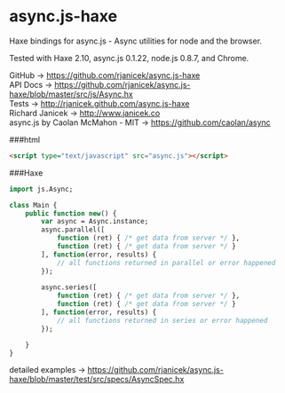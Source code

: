 async.js-haxe
=============

Haxe bindings for async.js - Async utilities for node and the browser.

Tested with Haxe 2.10, async.js 0.1.22, node.js 0.8.7, and Chrome.

GitHub -> https://github.com/rjanicek/async.js-haxe<br>
API Docs ->	https://github.com/rjanicek/async.js-haxe/blob/master/src/js/Async.hx<br>
Tests -> http://rjanicek.github.com/async.js-haxe<br>
Richard Janicek -> http://www.janicek.co<br>
async.js by Caolan McMahon - MIT -> https://github.com/caolan/async<br>

###html
```html
<script type="text/javascript" src="async.js"></script>
```

###Haxe
```haxe
import js.Async;

class Main {
	public function new() {
		var async = Async.instance;
		async.parallel([
			function (ret) { /* get data from server */	},
			function (ret) { /* get data from server */	}
		], function(error, results) {
			// all functions returned in parallel or error happened
		});
		
		async.series([
			function (ret) { /* get data from server */	},
			function (ret) { /* get data from server */	}
		], function(error, results) {
			// all functions returned in series or error happened
		});

	}
}
```

detailed examples -> https://github.com/rjanicek/async.js-haxe/blob/master/test/src/specs/AsyncSpec.hx

